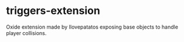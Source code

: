 # triggers-extension
Oxide extension made by Ilovepatatos exposing base objects to handle player collisions.
